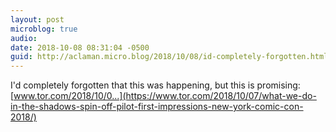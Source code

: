 ```yaml
---
layout: post
microblog: true
audio: 
date: 2018-10-08 08:31:04 -0500
guid: http://aclaman.micro.blog/2018/10/08/id-completely-forgotten.html
---
```

I'd completely forgotten that this was happening, but this is promising: [www.tor.com/2018/10/0...](https://www.tor.com/2018/10/07/what-we-do-in-the-shadows-spin-off-pilot-first-impressions-new-york-comic-con-2018/)
